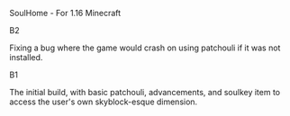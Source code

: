SoulHome - For 1.16 Minecraft

B2

Fixing a bug where the game would crash on using patchouli if it was not installed. 

B1

The initial build, with basic patchouli, advancements, and soulkey item to access the user's own skyblock-esque dimension.